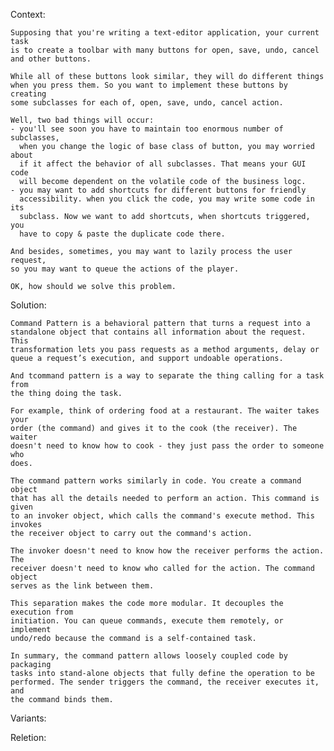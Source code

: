 Context:

    Supposing that you're writing a text-editor application, your current task
    is to create a toolbar with many buttons for open, save, undo, cancel
    and other buttons. 

    While all of these buttons look similar, they will do different things 
    when you press them. So you want to implement these buttons by creating
    some subclasses for each of, open, save, undo, cancel action.

    Well, two bad things will occur:
    - you'll see soon you have to maintain too enormous number of subclasses,
      when you change the logic of base class of button, you may worried about
      if it affect the behavior of all subclasses. That means your GUI code 
      will become dependent on the volatile code of the business logc.
    - you may want to add shortcuts for different buttons for friendly 
      accessibility. when you click the code, you may write some code in its
      subclass. Now we want to add shortcuts, when shortcuts triggered, you
      have to copy & paste the duplicate code there.

    And besides, sometimes, you may want to lazily process the user request,
    so you may want to queue the actions of the player.

    OK, how should we solve this problem.

Solution:

    Command Pattern is a behavioral pattern that turns a request into a
    standalone object that contains all information about the request. This
    transformation lets you pass requests as a method arguments, delay or 
    queue a request’s execution, and support undoable operations.

    And tcommand pattern is a way to separate the thing calling for a task from
    the thing doing the task.
    
    For example, think of ordering food at a restaurant. The waiter takes your
    order (the command) and gives it to the cook (the receiver). The waiter
    doesn't need to know how to cook - they just pass the order to someone who
    does.

    The command pattern works similarly in code. You create a command object
    that has all the details needed to perform an action. This command is given
    to an invoker object, which calls the command's execute method. This invokes
    the receiver object to carry out the command's action.
    
    The invoker doesn't need to know how the receiver performs the action. The
    receiver doesn't need to know who called for the action. The command object
    serves as the link between them.
    
    This separation makes the code more modular. It decouples the execution from
    initiation. You can queue commands, execute them remotely, or implement
    undo/redo because the command is a self-contained task.
    
    In summary, the command pattern allows loosely coupled code by packaging
    tasks into stand-alone objects that fully define the operation to be
    performed. The sender triggers the command, the receiver executes it, and
    the command binds them.
    
Variants:

Reletion:
